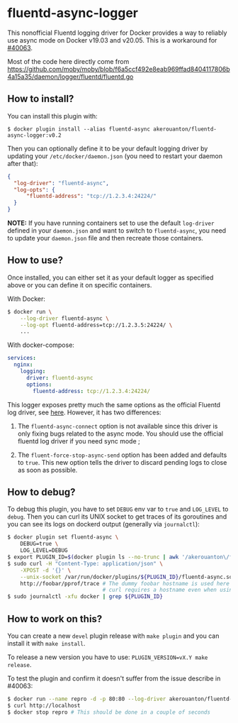 # fluentd-async-logger

This nonofficial Fluentd logging driver for Docker provides a way to reliably
use async mode on Docker v19.03 and v20.05. This is a workaround for
[#40063](https://github.com/moby/moby/issues/40063).

Most of the code here directly come from https://github.com/moby/moby/blob/f6a5ccf492e8eab969ffad8404117806b4a15a35/daemon/logger/fluentd/fluentd.go

## How to install?

You can install this plugin with:

```
$ docker plugin install --alias fluentd-async akerouanton/fluentd-async-logger:v0.2
```

Then you can optionally define it to be your default logging driver by updating
your `/etc/docker/daemon.json` (you need to restart your daemon after that):

```json
{
  "log-driver": "fluentd-async",
  "log-opts": {
      "fluentd-address": "tcp://1.2.3.4:24224/"
  }
}
```

**NOTE:** If you have running containers set to use the default `log-driver`
defined in your `daemon.json` and want to switch to `fluentd-async`, you need
to update your `daemon.json` file and then recreate those containers.

## How to use?

Once installed, you can either set it as your default logger as specified above
or you can define it on specific containers.

With Docker:

```bash
$ docker run \
    --log-driver fluentd-async \
    --log-opt fluentd-address=tcp://1.2.3.5:24224/ \
    ...
```

With docker-compose:

```yaml
services:
  nginx:
    logging:
      driver: fluentd-async
      options:
        fluentd-address: tcp://1.2.3.4:24224/
```

This logger exposes pretty much the same options as the official Fluentd log
driver, see [here](https://docs.docker.com/config/containers/logging/fluentd/).
However, it has two differences:

1. The `fluentd-async-connect` option is not available since this driver is only
fixing bugs related to the async mode. You should use the official fluentd log
driver if you need sync mode ;

2. The `fluent-force-stop-async-send` option has been added and defaults to
`true`. This new option tells the driver to discard pending logs to close as
soon as possible.

## How to debug?

To debug this plugin, you have to set `DEBUG` env var to `true` and `LOG_LEVEL`
to `debug`. Then you can curl its UNIX socket to get traces of its goroutines
and you can see its logs on dockerd output (generally via `journalctl`):

```bash
$ docker plugin set fluentd-async \
    DEBUG=true \
    LOG_LEVEL=DEBUG
$ export PLUGIN_ID=$(docker plugin ls --no-trunc | awk '/akerouanton\/fluentd-async-logger/ {print $1}')
$ sudo curl -H "Content-Type: application/json" \
    -XPOST -d '{}' \
    --unix-socket /var/run/docker/plugins/${PLUGIN_ID}/fluentd-async.sock \
    http://foobar/pprof/trace # The dummy foobar hostname is used here because
                              # curl requires a hostname even when using unix sockets.
$ sudo journalctl -xfu docker | grep ${PLUGIN_ID}
```

## How to work on this?

You can create a new `devel` plugin release with `make plugin` and you can
install it with `make install`.

To release a new version you have to use: `PLUGIN_VERSION=vX.Y make release`.

To test the plugin and confirm it doesn't suffer from the issue describe in #40063:

```bash
$ docker run --name repro -d -p 80:80 --log-driver akerouanton/fluentd-async-logger:devel nginx
$ curl http://localhost
$ docker stop repro # This should be done in a couple of seconds
```
